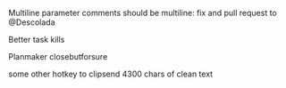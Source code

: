 ﻿Multiline parameter comments should be multiline: fix and pull request to @Descolada

Better task kills

Planmaker closebutforsure

some other hotkey to clipsend 4300 chars of clean text